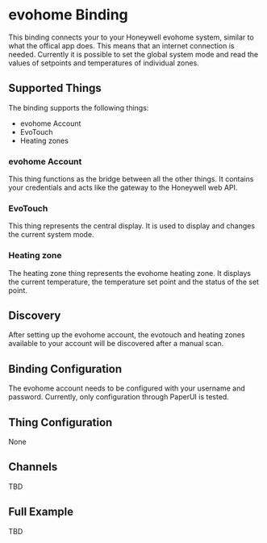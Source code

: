 # evohome Binding

This binding connects your to your Honeywell evohome system, similar to what the offical app does. This means that an internet connection is needed. Currently it is possible to set the global system mode and read the values of setpoints and temperatures of individual zones.

## Supported Things

The binding supports the following things:

* evohome Account
* EvoTouch
* Heating zones

### evohome Account

This thing functions as the bridge between all the other things. It contains your credentials and acts like the gateway to the Honeywell web API. 

### EvoTouch

This thing represents the central display. It is used to display and changes the current system mode.

### Heating zone

The heating zone thing represents the evohome heating zone. It displays the current temperature, the temperature set point and the status of the set point. 

## Discovery

After setting up the evohome account, the evotouch and heating zones available to your account will be discovered after a manual scan.

## Binding Configuration

The evohome account needs to be configured with your username and password. Currently, only configuration through PaperUI is tested.

## Thing Configuration

None

## Channels

TBD

## Full Example

TBD
